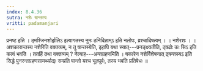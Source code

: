 ```yaml
---
index: 8.4.36
sutra: नशेः षान्तस्य
vritti: padamanjari
---
```


 प्रनष्ट इति । ठ्मश्जिनशोर्झलिऽ इत्यागतस्य नुमः ठनिदिताम्ऽ इति नलोपः, व्रश्चादिषत्वम् । । नशेरशः । । अशकारान्तस्य नशेरिति वक्तव्यम्, न तु षान्तस्येति, इहापि यथा स्यात्---प्रनङ्क्ष्यतीति, ठ्षढोः कः सिऽ इति कत्वं भवति । ततर्हि तथा वक्तव्यम् ? नेत्याह---अन्तग्रहणमिति । षकारेण नशेर्विशेषणात् ठ्षन्तस्यऽ इति सिद्धे पुनरन्तग्रहणसामर्थ्याद्यः सम्प्रति षान्तो यश्च भूतपूर्वः, तस्य भवति प्रतिषेधः ॥